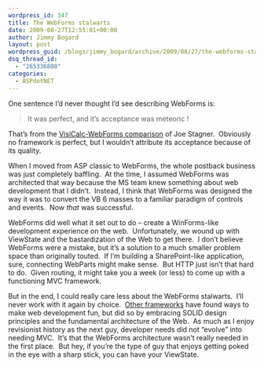 ```yaml
---
wordpress_id: 347
title: The WebForms stalwarts
date: 2009-08-27T12:55:01+00:00
author: Jimmy Bogard
layout: post
wordpress_guid: /blogs/jimmy_bogard/archive/2009/08/27/the-webforms-stalwarts.aspx
dsq_thread_id:
  - "265336808"
categories:
  - ASPdotNET
---
```

One sentence I’d never thought I’d see describing WebForms is:

> It was perfect, and it’s acceptance was meteoric !

That’s from the [VisiCalc-WebForms comparison](http://misfitgeek.com/blog/aspnet/asp-net-mvc-is-webforms-the-visicalc-of-web-development/) of Joe Stagner.&#160; Obviously no framework is perfect, but I wouldn’t attribute its acceptance because of its quality.

When I moved from ASP classic to WebForms, the whole postback business was just completely baffling.&#160; At the time, I assumed WebForms was architected that way because the MS team knew something about web development that I didn’t.&#160; Instead, I think that WebForms was designed the way it was to convert the VB 6 masses to a familiar paradigm of controls and events.&#160; Now _that_ was successful.

WebForms did well what it set out to do – create a WinForms-like development experience on the web.&#160; Unfortunately, we wound up with ViewState and the bastardization of the Web to get there.&#160; I don’t believe WebForms were a mistake, but it’s a solution to a much smaller problem space than originally touted.&#160; If I’m building a SharePoint-like application, sure, connecting WebParts might make sense.&#160; But HTTP just isn’t that hard to do.&#160; Given routing, it might take you a week (or less) to come up with a functioning MVC framework.

But in the end, I could really care less about the WebForms stalwarts.&#160; I’ll never work with it again by choice.&#160; [Other frameworks](http://rubyonrails.org/) have found ways to make web development fun, but did so by embracing SOLID design principles and the fundamental architecture of the Web.&#160; As much as I enjoy revisionist history as the next guy, developer needs did not “evolve” into needing MVC.&#160; It’s that the WebForms architecture wasn’t really needed in the first place.&#160; But hey, if you’re the type of guy that enjoys getting poked in the eye with a sharp stick, you can have your ViewState.